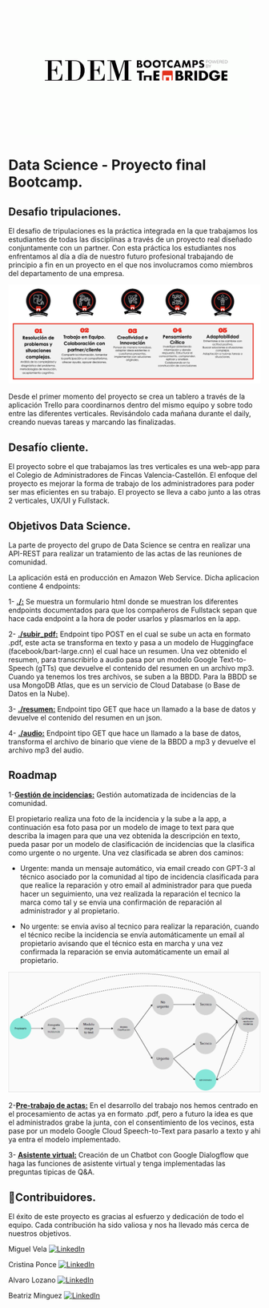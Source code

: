 
<p align="center">
  <img src="https://github.com/Mvepla/desafio_tripulaciones/blob/main/images/the-bridge-edem.png" alt="the-bridge-edem">
</p>


# Data Science - Proyecto final Bootcamp.

## Desafio tripulaciones.

El desafio de tripulaciones es la práctica integrada en la que trabajamos los estudiantes de todas las disciplinas a través de un proyecto real diseñado conjuntamente con un partner. Con esta práctica los estudiantes nos enfrentamos al día a día de nuestro futuro profesional trabajando de principio a fin en un proyecto en el que nos involucramos como miembros del departamento de una empresa.

<p align="center">
  <img src="https://github.com/Mvepla/desafio_tripulaciones/blob/main/images/herramientas.png" alt="metodologia">
</p>

Desde el primer momento del proyecto se crea un tablero a través de la aplicación Trello para coordinarnos dentro del mismo equipo y sobre todo entre las diferentes verticales. Revisándolo cada mañana durante el daily, creando nuevas tareas y marcando las finalizadas.

## Desafío cliente.

El proyecto sobre el que trabajamos las tres verticales es una web-app para el Colegio de Administradores de Fincas Valencia-Castellón. El enfoque del proyecto es mejorar la forma de trabajo de los administradores para poder ser mas eficientes en su trabajo. El proyecto se lleva a cabo junto a las otras 2 verticales, UX/UI y Fullstack.

## Objetivos Data Science.

La parte de proyecto del grupo de Data Science se centra en realizar una API-REST para realizar un tratamiento de las actas de las reuniones de comunidad.

La aplicación está en producción en Amazon Web Service. Dicha aplicacion contiene 4 endpoints:

1- <u>**./:**</u> Se muestra un formulario html donde se muestran los diferentes endpoints documentados para que los compañeros de Fullstack sepan que hace cada endpoint a la hora de poder usarlos y plasmarlos en la app.

2- <u>**./subir_pdf:**</u> Endpoint tipo POST en el cual se sube un acta en formato .pdf, este acta se transforma en texto y pasa a un modelo de Huggingface (facebook/bart-large.cnn) el cual hace un resumen. Una vez obtenido el resumen, para transcribirlo a audio pasa por un modelo Google Text-to-Speech (gTTs) que devuelve el contenido del resumen en un archivo mp3. Cuando ya tenemos los tres archivos, se suben a la BBDD. Para la BBDD se usa MongoDB Atlas, que es un servicio de Cloud Database (o Base de Datos en la Nube).

3- <u>**./resumen:**</u> Endpoint tipo GET que hace un llamado a la base de datos y devuelve el contenido del resumen en un json.

4- <u>**./audio:**</u> Endpoint tipo GET que hace un llamado a la base de datos, transforma el archivo de binario que viene de la BBDD a mp3 y devuelve el archivo mp3 del audio.


## Roadmap

1-<u>**Gestión de incidencias:**</u> Gestión automatizada de incidencias de la comunidad.

El propietario realiza una foto de la incidencia y la sube a la app, a continuación esa foto pasa por un modelo de image to text para que describa la imagen para que una vez obtenida la descripción en texto, pueda pasar por un modelo de clasificación de incidencias que la clasifica como urgente o no urgente. Una vez clasificada se abren dos caminos:

- Urgente: manda un mensaje automático, via email creado con GPT-3 al técnico asociado por la comunidad al tipo de incidencia clasificada para que realice la reparación y otro email al administrador para que pueda hacer un seguimiento, una vez realizada la reparación el tecnico la marca como tal y se envia una confirmación de reparación al administrador y al propietario.

- No urgente: se envia aviso al tecnico para realizar la reparación, cuando el técnico recibe la incidencia se envía automáticamente un email al propietario avisando que el técnico esta en marcha y una vez confirmada la reparación se envia automáticamente un email al propietario.


<p align="center">
  <img src="https://github.com/Mvepla/desafio_tripulaciones/blob/main/images/Diagrama.PNG" alt="grafico incidencias">
</p>


2-<u>**Pre-trabajo de actas:**</u> En el desarrollo del trabajo nos hemos centrado en el procesamiento de actas ya en formato .pdf, pero a futuro la idea es que el administrados grabe la junta, con el consentimiento de los vecinos, esta pase por un modelo Google Cloud Speech-to-Text para pasarlo a texto y ahi ya entra el modelo implementado.

3- <u>**Asistente virtual:**</u> Creación de un Chatbot con Google Dialogflow que haga las funciones de asistente virtual y tenga implementadas las preguntas tipicas de Q&A.

## 👥Contribuidores.

El éxito de este proyecto es gracias al esfuerzo y dedicación de todo el equipo. Cada contribución ha sido valiosa y nos ha llevado más cerca de nuestros objetivos.

Miguel Vela            [![LinkedIn](https://img.shields.io/badge/LinkedIn-0077B5?style=for-the-badge&logo=linkedin&logoColor=white)](https://www.linkedin.com/in/miguel-vela/)

Cristina Ponce         [![LinkedIn](https://img.shields.io/badge/LinkedIn-0077B5?style=for-the-badge&logo=linkedin&logoColor=white)](https://www.linkedin.com/in/cristinapl/)

Alvaro Lozano          [![LinkedIn](https://img.shields.io/badge/LinkedIn-0077B5?style=for-the-badge&logo=linkedin&logoColor=white)](https://www.linkedin.com/in/%C3%A1lvaro-lozano-7212a642/)


Beatriz Minguez        [![LinkedIn](https://img.shields.io/badge/LinkedIn-0077B5?style=for-the-badge&logo=linkedin&logoColor=white)](https://www.linkedin.com/in/beatrizminguezpastor/)





